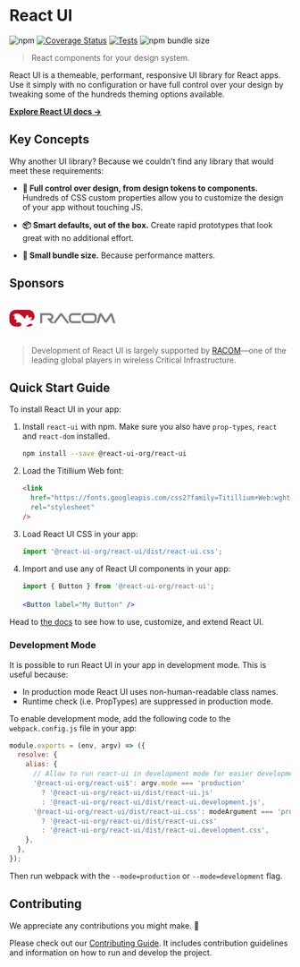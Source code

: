 # React UI

![npm](https://img.shields.io/npm/v/@react-ui-org/react-ui)
[![Coverage Status](https://coveralls.io/repos/github/react-ui-org/react-ui/badge.svg)](https://coveralls.io/github/react-ui-org/react-ui)
[![Tests](https://github.com/react-ui-org/react-ui/actions/workflows/test.yml/badge.svg?branch=master)](https://github.com/react-ui-org/react-ui/actions)
![npm bundle size](https://img.shields.io/bundlephobia/min/@react-ui-org/react-ui)

> React components for your design system.

React UI is a themeable, performant, responsive UI library for React apps.
Use it simply with no configuration or have full control over your design by
tweaking some of the hundreds theming options available.

**[Explore React UI docs →][rui-docs]**

## Key Concepts

Why another UI library? Because we couldn't find any library that would meet
these requirements:

- **🎨 Full control over design, from design tokens to components.** Hundreds of
  CSS custom properties allow you to customize the design of your app without
  touching JS.

- **📦 Smart defaults, out of the box.** Create rapid prototypes that look great
  with no additional effort.

- **🚀 Small bundle size.** Because performance matters.

## Sponsors

<p>
    <br />
    <a href="https://www.racom.eu">
      <img src="public/racom.svg" width="190" height="30" alt="RACOM" />
    </a>
    <br />
    <br />
</p>

> Development of React UI is largely supported by
> [RACOM]—one of the leading global players in wireless
> Critical Infrastructure.

## Quick Start Guide

To install React UI in your app:

1. Install `react-ui` with npm. Make sure you also have `prop-types`, `react` and
  `react-dom` installed.

   ```bash
   npm install --save @react-ui-org/react-ui
   ```

2. Load the Titillium Web font:

   ```html
   <link
     href="https://fonts.googleapis.com/css2?family=Titillium+Web:wght@300;400;600;700&display=swap"
     rel="stylesheet"
   />
   ```

3. Load React UI CSS in your app:

   <!-- eslint-env browser -->
   <!-- eslint-disable import/no-unresolved -->

   ```js
   import '@react-ui-org/react-ui/dist/react-ui.css';
   ```

   <!-- eslint-env browser -->

4. Import and use any of React UI components in your app:

   ```jsx
   import { Button } from '@react-ui-org/react-ui';

   <Button label="My Button" />
   ```

Head to [the docs][rui-docs] to see how to use, customize, and extend React UI.

### Development Mode

It is possible to run React UI in your app in development mode. This is useful
because:

- In production mode React UI uses non-human-readable class names.
- Runtime check (i.e. PropTypes) are suppressed in production mode.

To enable development mode, add the following code to the `webpack.config.js`
file in your app:

```js
module.exports = (env, argv) => ({
  resolve: {
    alias: {
      // Allow to run react-ui in development mode for easier development.
      '@react-ui-org/react-ui$': argv.mode === 'production'
        ? '@react-ui-org/react-ui/dist/react-ui.js'
        : '@react-ui-org/react-ui/dist/react-ui.development.js',
      '@react-ui-org/react-ui/dist/react-ui.css': modeArgument === 'production'
        ? '@react-ui-org/react-ui/dist/react-ui.css'
        : '@react-ui-org/react-ui/dist/react-ui.development.css',
    },
  },
});
```

Then run webpack with the `--mode=production` or `--mode=development` flag.

## Contributing

We appreciate any contributions you might make. 🙏

Please check out our [Contributing Guide][gh-contributing]. It includes
contribution guidelines and information on how to run and develop the project.

[rui-docs]: https://react-ui.io
[RACOM]: https://www.racom.eu
[gh-contributing]: https://github.com/react-ui-org/react-ui/blob/master/CONTRIBUTING.md
